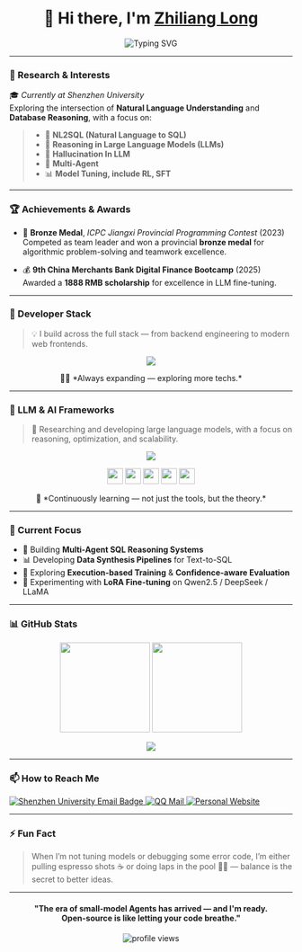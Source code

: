 <!-- Profile Header -->
<h1 align="center">👋 Hi there, I'm <a href="https://chinastark.github.io/selfintro/">Zhiliang Long</a></h1>

<!-- Dynamic typing headline -->
<p align="center">
  <img src="https://readme-typing-svg.demolab.com?font=Fira+Code&weight=500&size=20&pause=1200&center=true&vCenter=true&width=880&lines=Building+intelligent+agents+for+the+next+generation+of+LLMs...;Less+is+more:+small-model+agents+%26+open-source;NL2SQL+%7C+Reasoning+Reliability" alt="Typing SVG" />
</p>

---

### 🧠 Research & Interests

🎓 *Currently at Shenzhen University*  
Exploring the intersection of **Natural Language Understanding** and **Database Reasoning**, with a focus on:
> - 🧩 **NL2SQL (Natural Language to SQL)**
> - 🧮 **Reasoning in Large Language Models (LLMs)**
> - 🧰 **Hallucination In LLM**
> - 🧱 **Multi-Agent**
> - 📊 **Model Tuning, include RL, SFT**

---

### 🏆 Achievements & Awards

- 🥉 **Bronze Medal**, *ICPC Jiangxi Provincial Programming Contest* (2023)  
  Competed as team leader and won a provincial **bronze medal** for algorithmic problem-solving and teamwork excellence.

- 💰 **9th China Merchants Bank Digital Finance Bootcamp** (2025)  
  Awarded a **1888 RMB scholarship** for excellence in LLM fine-tuning.
---

### 🧰 Developer Stack
<!-- 🧰 Developer Stack -->

> 💡 I build across the full stack — from backend engineering to modern web frontends.

<p align="center">
  <img src="https://skillicons.dev/icons?i=c,cpp,java,python,vue,js,html,css,spring,mysql,redis,docker,linux,git&perline=18" />
</p>

<p align="center">
  🧑‍💻 *Always expanding — exploring more techs.*
</p>

---

### 🤖 LLM & AI Frameworks
<!-- 🤖 LLM & AI Frameworks -->

> 🧠 Researching and developing large language models, with a focus on reasoning, optimization, and scalability.

<p align="center">
  <img src="https://skillicons.dev/icons?i=pytorch,anaconda&perline=10" />
</p>

<p align="center">
  <img src="https://img.shields.io/badge/DeepSpeed-0078D4?style=for-the-badge&logo=Microsoft&logoColor=white" height="28" />
  <img src="https://img.shields.io/badge/vLLM-000000?style=for-the-badge&logo=UCBerkeley&logoColor=white" height="28" />
  <img src="https://img.shields.io/badge/LlamaFactory-1a1a1a?style=for-the-badge&logo=llamafactory&logoColor=white" height="28" />
  <img src="https://img.shields.io/badge/Unsloth-00C4B3?style=for-the-badge&logo=unsloth&logoColor=white" height="28" />
  <img src="https://img.shields.io/badge/VeRL-00C4B3?style=for-the-badge&logo=bytedance&logoColor=white" height="28" />
</p>

<p align="center">
  🌱 *Continuously learning — not just the tools, but the theory.*
</p>


---

### 🚀 Current Focus
- 🤖 Building **Multi-Agent SQL Reasoning Systems**
- 📊 Developing **Data Synthesis Pipelines** for Text-to-SQL
- 🧠 Exploring **Execution-based Training** & **Confidence-aware Evaluation**
- 🔬 Experimenting with **LoRA Fine-tuning** on Qwen2.5 / DeepSeek / LLaMA

---

### 📊 GitHub Stats

<p align="center">
  <img src="https://github-readme-stats.vercel.app/api?username=ChinaStark&show_icons=true&theme=tokyonight&hide_border=true" height="160" />
  <img src="https://github-readme-stats.vercel.app/api/top-langs/?username=ChinaStark&layout=compact&theme=tokyonight&hide_border=true" height="160" />
</p>

<p align="center">
  <img src="https://github-profile-trophy.vercel.app/?username=ChinaStark&theme=onedark&no-frame=true&no-bg=true&row=1&column=6" />
</p>

---

### 📫 How to Reach Me
<p align="left">
  <!-- SZU mail -->
  <a href="mailto:2410103062@mails.szu.edu.cn">
    <img src="https://img.shields.io/badge/Shenzhen%20University-%23B30000?style=for-the-badge&logo=data:image/png;base64,iVBORw0KGgoAAAANSUhEUgAAACAAAAAgCAMAAABEpIrGAAAARVBMVEUAAAD///////////////////////////////////////////////////////////////////9cXGsuAAAAI3RSTlMAEBAgICg8QEBAT1BQUVFRYmNjZGRkbW1ub3Bwc3NzdHV1dpzvWgAAAHtJREFUeNqN0EsSgCAMBMBPi6YJxv3fKEXG4hE+IhOK1fQCCY1EtFd6eUym4CNOhgy7a7J6OLZBgIpg5JKq5gOqKFXZ8Xkek1zqPnpVn+Y5KTVKkUYO0Rxg4pQxg4ZQxQ4pQxw5pQxA5rQxQ6pA1TwA4+IDhAH7FSz0QAAAABJRU5ErkJggg==&logoColor=white&labelColor=7A0C0C" alt="Shenzhen University Email Badge" />
  </a>
  
  <!-- QQ mail -->
  <a href="mailto:3099234061@qq.com">
    <img src="https://img.shields.io/badge/QQ%20Mail-12B7F5?style=for-the-badge&logo=tencentqq&logoColor=white" alt="QQ Mail" />
  </a>

  <!-- Personal Website -->
  <a href="https://chinastark.github.io/selfintro/" target="_blank">
    <img src="https://img.shields.io/badge/Personal%20Website-24292F?style=for-the-badge&logo=github&logoColor=white" alt="Personal Website" />
  </a>
</p>




---

### ⚡ Fun Fact
> When I’m not tuning models or debugging some error code, I’m either pulling espresso shots ☕ or doing laps in the pool 🏊‍♂️ — balance is the secret to better ideas. 

---

<h4 align="center">
  "The era of small-model Agents has arrived — and I'm ready.<br>
  Open-source is like letting your code breathe."
</h4>

<p align="center">
  <img src="https://komarev.com/ghpvc/?username=ChinaStark&label=Profile%20Views&color=0e75b6&style=flat" alt="profile views" />
</p>
